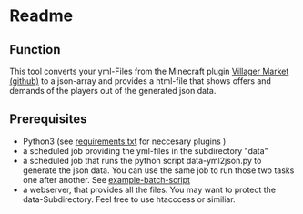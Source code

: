 # Readme

## Function

This tool converts your yml-Files from the Minecraft plugin [Villager Market](https://www.spigotmc.org/resources/villager-market-the-ultimate-shop-plugin.82965/) [(github)](https://github.com/Bestem0r/VillagerMarket) to a json-array and provides a html-file that shows offers and demands of the players out of the generated json data.

## Prerequisites

- Python3 (see [requirements.txt](requirements.txt) for neccesary plugins )
- a scheduled job providing the yml-files in the subdirectory "data"
- a scheduled job that runs the python script data-yml2json.py to generate the json data. You can use the same job to run those two tasks one after another. See [example-batch-script](mc-dealer-copy-execute.bat)
- a webserver, that provides all the files. You may want to protect the data-Subdirectory. Feel free to use htacccess or similiar.